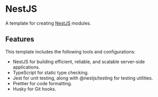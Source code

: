 # NestJS

A template for creating [NestJS](https://nestjs.com/) modules.

## Features

This template includes the following tools and configurations:

- NestJS for building efficient, reliable, and scalable server-side applications.
- TypeScript for static type checking.
- Jest for unit testing, along with @nestjs/testing for testing utilities.
- Prettier for code formatting.
- Husky for Git hooks.

